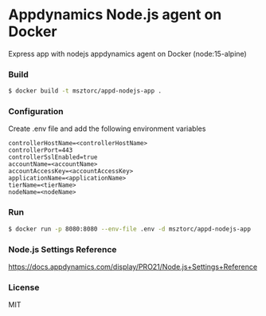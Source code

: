 # Appdynamics Node.js agent on Docker
Express app with nodejs appdynamics agent on Docker (node:15-alpine)


### Build

```bash
$ docker build -t msztorc/appd-nodejs-app .
```

### Configuration

Create .env file and add the following environment variables

```
controllerHostName=<controllerHostName>
controllerPort=443
controllerSslEnabled=true
accountName=<accountName>
accountAccessKey=<accountAccessKey>
applicationName=<applicationName>
tierName=<tierName>
nodeName=<nodeName>
```

### Run

```bash
$ docker run -p 8080:8080 --env-file .env -d msztorc/appd-nodejs-app
```


### Node.js Settings Reference

https://docs.appdynamics.com/display/PRO21/Node.js+Settings+Reference


### License
MIT
